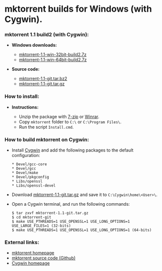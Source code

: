 mktorrent builds for Windows (with Cygwin).
===========================================

### mktorrent 1.1 build2 (with Cygwin):

  * **Windows downloads:**
    * [mktorrent-1.1-win-32bit-build2.7z](https://github.com/q3aql/mktorrent-win/releases/download/v1.1-2/mktorrent-1.1-win-32bit-build2.7z)
    * [mktorrent-1.1-win-64bit-build2.7z](https://github.com/q3aql/mktorrent-win/releases/download/v1.1-2/mktorrent-1.1-win-64bit-build2.7z)
  
  * **Source code:**
    * [mktorrent-1.1-git.tar.bz2](https://github.com/q3aql/mktorrent-win/releases/download/v1.1-2/mktorrent-1.1-git.tar.bz2)
    * [mktorrent-1.1-git.tar.gz](https://github.com/q3aql/mktorrent-win/releases/download/v1.1-2/mktorrent-1.1-git.tar.gz)

### How to install:

* **Instructions:**

    * Unzip the package with [7-zip](http://www.7-zip.org/) or [Winrar](http://www.rarlab.com/).
    * Copy `mktorrent` folder to `C:\` or `C:\Program Files\`.
    * Run the script `Install.cmd`.

### How to build mktorrent on Cygwin:

  * Install [Cygwin](http://cygwin.com/) and add the following packages to the default configuration:
    
    ```shell
    * Devel/gcc-core
    * Devel/gcc
    * Devel/make
    * Devel/pkgconfig
    * Libs/openssl
    * Libs/openssl-devel
    ````

  * Download [mktorrent-1.1-git.tar.gz](https://github.com/q3aql/mktorrent-win/releases/download/v1.1-2/mktorrent-1.1-git.tar.gz) and save it to `C:\Cygwin\home\<User>\`.
  * Open a Cygwin terminal, and run the following commands:

    ```shell
    $ tar zxvf mktorrent-1.1-git.tar.gz
    $ cd mktorrent-git
    $ make USE_PTHREADS=1 USE_OPENSSL=1 USE_LONG_OPTIONS=1 USE_LARGE_FILES=1 (32-bits)
    $ make USE_PTHREADS=1 USE_OPENSSL=1 USE_LONG_OPTIONS=1 (64-bits)
    ````

### External links:

  * [mktorrent homepage](http://mktorrent.sourceforge.net/)
  * [mktorrent source code (Github)](https://github.com/esmil/mktorrent/)
  * [Cygwin homepage](https://www.cygwin.com/)

